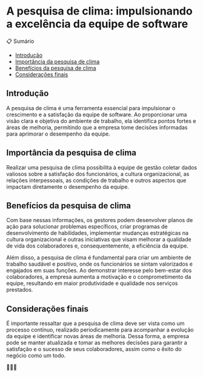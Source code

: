 # A pesquisa de clima: impulsionando a excelência da equipe de software

📋 Sumário
- [Introdução](#introdução)
- [Importância da pesquisa de clima](#importância-da-pesquisa-de-clima)
- [Benefícios da pesquisa de clima](#benefícios-da-pesquisa-de-clima)
- [Considerações finais](#considerações-finais)

## Introdução

A pesquisa de clima é uma ferramenta essencial para impulsionar o crescimento e a satisfação da equipe de software. Ao proporcionar uma visão clara e objetiva do ambiente de trabalho, ela identifica pontos fortes e áreas de melhoria, permitindo que a empresa tome decisões informadas para aprimorar o desempenho da equipe.

## Importância da pesquisa de clima

Realizar uma pesquisa de clima possibilita à equipe de gestão coletar dados valiosos sobre a satisfação dos funcionários, a cultura organizacional, as relações interpessoais, as condições de trabalho e outros aspectos que impactam diretamente o desempenho da equipe.

## Benefícios da pesquisa de clima

Com base nessas informações, os gestores podem desenvolver planos de ação para solucionar problemas específicos, criar programas de desenvolvimento de habilidades, implementar mudanças estratégicas na cultura organizacional e outras iniciativas que visam melhorar a qualidade de vida dos colaboradores e, consequentemente, a eficiência da equipe.

Além disso, a pesquisa de clima é fundamental para criar um ambiente de trabalho saudável e positivo, onde os funcionários se sintam valorizados e engajados em suas funções. Ao demonstrar interesse pelo bem-estar dos colaboradores, a empresa aumenta a motivação e o comprometimento da equipe, resultando em maior produtividade e qualidade nos serviços prestados.

## Considerações finais

É importante ressaltar que a pesquisa de clima deve ser vista como um processo contínuo, realizado periodicamente para acompanhar a evolução da equipe e identificar novas áreas de melhoria. Dessa forma, a empresa pode se manter atualizada e tomar as melhores decisões para garantir a satisfação e o sucesso de seus colaboradores, assim como o êxito do negócio como um todo.

🌟🔎🚀
